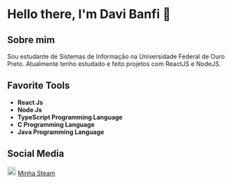 # Hello there, I'm Davi Banfi 👋

## Sobre mim

Sou estudante de Sistemas de Informação na Universidade Federal de Ouro Preto. Atualmente tenho estudado e feito projetos com ReactJS e NodeJS.

## Favorite Tools

<ul>
  <li> <b> React Js </b> </li>
  <li> <b> Node Js </b> </li>
  <li> <b> TypeScript Programming Language </b> </li>
  <li> <b> C Programming Language</b> </li>
  <li> <b> Java Programming Language</b> </li>
</ul>

## Social Media

<img src="https://www.flaticon.com/svg/static/icons/svg/3/3782.svg" width="20"/> [Minha Steam](https://steamcommunity.com/id/constaxi/)
